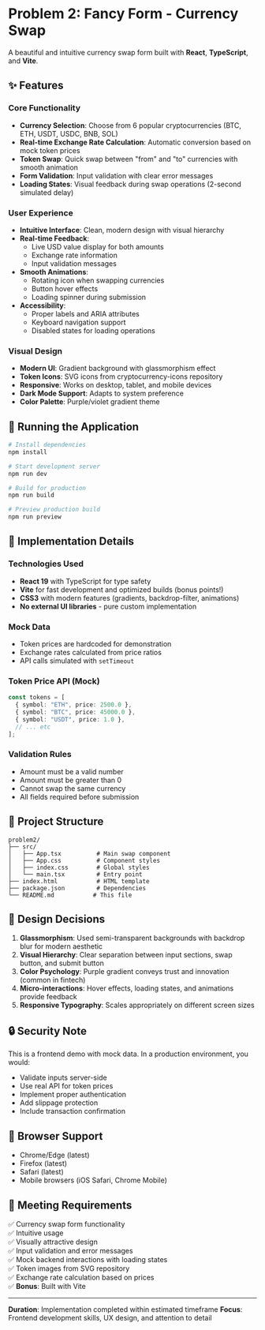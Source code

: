 # Problem 2: Fancy Form - Currency Swap

A beautiful and intuitive currency swap form built with **React**, **TypeScript**, and **Vite**.

## ✨ Features

### Core Functionality

- **Currency Selection**: Choose from 6 popular cryptocurrencies (BTC, ETH, USDT, USDC, BNB, SOL)
- **Real-time Exchange Rate Calculation**: Automatic conversion based on mock token prices
- **Token Swap**: Quick swap between "from" and "to" currencies with smooth animation
- **Form Validation**: Input validation with clear error messages
- **Loading States**: Visual feedback during swap operations (2-second simulated delay)

### User Experience

- **Intuitive Interface**: Clean, modern design with visual hierarchy
- **Real-time Feedback**:
  - Live USD value display for both amounts
  - Exchange rate information
  - Input validation messages
- **Smooth Animations**:
  - Rotating icon when swapping currencies
  - Button hover effects
  - Loading spinner during submission
- **Accessibility**:
  - Proper labels and ARIA attributes
  - Keyboard navigation support
  - Disabled states for loading operations

### Visual Design

- **Modern UI**: Gradient background with glassmorphism effect
- **Token Icons**: SVG icons from cryptocurrency-icons repository
- **Responsive**: Works on desktop, tablet, and mobile devices
- **Dark Mode Support**: Adapts to system preference
- **Color Palette**: Purple/violet gradient theme

## 🚀 Running the Application

```bash
# Install dependencies
npm install

# Start development server
npm run dev

# Build for production
npm run build

# Preview production build
npm run preview
```

## 🎯 Implementation Details

### Technologies Used

- **React 19** with TypeScript for type safety
- **Vite** for fast development and optimized builds (bonus points!)
- **CSS3** with modern features (gradients, backdrop-filter, animations)
- **No external UI libraries** - pure custom implementation

### Mock Data

- Token prices are hardcoded for demonstration
- Exchange rates calculated from price ratios
- API calls simulated with `setTimeout`

### Token Price API (Mock)

```typescript
const tokens = [
  { symbol: "ETH", price: 2500.0 },
  { symbol: "BTC", price: 45000.0 },
  { symbol: "USDT", price: 1.0 },
  // ... etc
];
```

### Validation Rules

- Amount must be a valid number
- Amount must be greater than 0
- Cannot swap the same currency
- All fields required before submission

## 📁 Project Structure

```
problem2/
├── src/
│   ├── App.tsx          # Main swap component
│   ├── App.css          # Component styles
│   ├── index.css        # Global styles
│   └── main.tsx         # Entry point
├── index.html           # HTML template
├── package.json         # Dependencies
└── README.md           # This file
```

## 🎨 Design Decisions

1. **Glassmorphism**: Used semi-transparent backgrounds with backdrop blur for modern aesthetic
2. **Visual Hierarchy**: Clear separation between input sections, swap button, and submit button
3. **Color Psychology**: Purple gradient conveys trust and innovation (common in fintech)
4. **Micro-interactions**: Hover effects, loading states, and animations provide feedback
5. **Responsive Typography**: Scales appropriately on different screen sizes

## 🔒 Security Note

This is a frontend demo with mock data. In a production environment, you would:

- Validate inputs server-side
- Use real API for token prices
- Implement proper authentication
- Add slippage protection
- Include transaction confirmation

## 📱 Browser Support

- Chrome/Edge (latest)
- Firefox (latest)
- Safari (latest)
- Mobile browsers (iOS Safari, Chrome Mobile)

## 🎯 Meeting Requirements

✅ Currency swap form functionality  
✅ Intuitive usage  
✅ Visually attractive design  
✅ Input validation and error messages  
✅ Mock backend interactions with loading states  
✅ Token images from SVG repository  
✅ Exchange rate calculation based on prices  
✅ **Bonus**: Built with Vite

---

**Duration**: Implementation completed within estimated timeframe
**Focus**: Frontend development skills, UX design, and attention to detail
